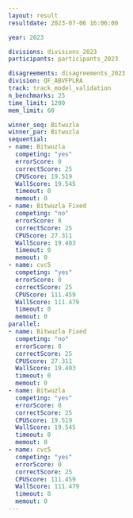 ```yaml
---
layout: result
resultdate: 2023-07-06 16:06:00

year: 2023

divisions: divisions_2023
participants: participants_2023

disagreements: disagreements_2023
division: QF_ABVFPLRA
track: track_model_validation
n_benchmarks: 25
time_limit: 1200
mem_limit: 60

winner_seq: Bitwuzla
winner_par: Bitwuzla
sequential:
- name: Bitwuzla
  competing: "yes"
  errorScore: 0
  correctScore: 25
  CPUScore: 19.519
  WallScore: 19.545
  timeout: 0
  memout: 0
- name: Bitwuzla Fixed
  competing: "no"
  errorScore: 0
  correctScore: 25
  CPUScore: 27.311
  WallScore: 19.403
  timeout: 0
  memout: 0
- name: cvc5
  competing: "yes"
  errorScore: 0
  correctScore: 25
  CPUScore: 111.459
  WallScore: 111.479
  timeout: 0
  memout: 0
parallel:
- name: Bitwuzla Fixed
  competing: "no"
  errorScore: 0
  correctScore: 25
  CPUScore: 27.311
  WallScore: 19.403
  timeout: 0
  memout: 0
- name: Bitwuzla
  competing: "yes"
  errorScore: 0
  correctScore: 25
  CPUScore: 19.519
  WallScore: 19.545
  timeout: 0
  memout: 0
- name: cvc5
  competing: "yes"
  errorScore: 0
  correctScore: 25
  CPUScore: 111.459
  WallScore: 111.479
  timeout: 0
  memout: 0
---
```

